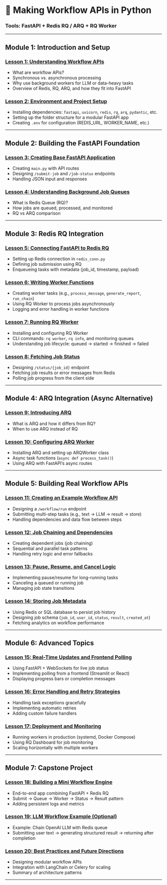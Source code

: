 # 🧠 Making Workflow APIs in Python

### Tools: FastAPI + Redis RQ / ARQ + RQ Worker

---

## **Module 1: Introduction and Setup**

### [**Lesson 1: Understanding Workflow APIs**](https://github.com/fromsantanu/LLM-Based-Agentic-Systems/blob/main/WorkFlowMgMt/p01.md)

* What are workflow APIs?
* Synchronous vs. asynchronous processing
* Why use background workers for LLM or data-heavy tasks
* Overview of Redis, RQ, ARQ, and how they fit into FastAPI

### [**Lesson 2: Environment and Project Setup**](https://github.com/fromsantanu/LLM-Based-Agentic-Systems/blob/main/WorkFlowMgMt/p02.md)

* Installing dependencies: `fastapi`, `uvicorn`, `redis`, `rq`, `arq`, `pydantic`, etc.
* Setting up the folder structure for a modular FastAPI app
* Creating `.env` for configuration (REDIS_URL, WORKER_NAME, etc.)

---

## **Module 2: Building the FastAPI Foundation**

### [**Lesson 3: Creating Base FastAPI Application**](https://github.com/fromsantanu/LLM-Based-Agentic-Systems/blob/main/WorkFlowMgMt/p03.md)

* Creating `main.py` with API routes
* Designing `/submit-job` and `/job-status` endpoints
* Handling JSON input and responses

### [**Lesson 4: Understanding Background Job Queues**](https://github.com/fromsantanu/LLM-Based-Agentic-Systems/blob/main/WorkFlowMgMt/p04.md)

* What is Redis Queue (RQ)?
* How jobs are queued, processed, and monitored
* RQ vs ARQ comparison

---

## **Module 3: Redis RQ Integration**

### [**Lesson 5: Connecting FastAPI to Redis RQ**](https://github.com/fromsantanu/LLM-Based-Agentic-Systems/blob/main/WorkFlowMgMt/p05.md)

* Setting up Redis connection in `redis_conn.py`
* Defining job submission using RQ
* Enqueueing tasks with metadata (job_id, timestamp, payload)

### [**Lesson 6: Writing Worker Functions**](https://github.com/fromsantanu/LLM-Based-Agentic-Systems/blob/main/WorkFlowMgMt/p06.md)

* Creating worker tasks (e.g., `process_message`, `generate_report`, `run_chain`)
* Using RQ Worker to process jobs asynchronously
* Logging and error handling in worker functions

### [**Lesson 7: Running RQ Worker**](https://github.com/fromsantanu/LLM-Based-Agentic-Systems/blob/main/WorkFlowMgMt/p07.md)

* Installing and configuring RQ Worker
* CLI commands: `rq worker`, `rq info`, and monitoring queues
* Understanding job lifecycle: queued → started → finished → failed

### [**Lesson 8: Fetching Job Status**](https://github.com/fromsantanu/LLM-Based-Agentic-Systems/blob/main/WorkFlowMgMt/p08.md)

* Designing `/status/{job_id}` endpoint
* Fetching job results or error messages from Redis
* Polling job progress from the client side

---

## **Module 4: ARQ Integration (Async Alternative)**

### [**Lesson 9: Introducing ARQ**](https://github.com/fromsantanu/LLM-Based-Agentic-Systems/blob/main/WorkFlowMgMt/p09.md)

* What is ARQ and how it differs from RQ?
* When to use ARQ instead of RQ

### [**Lesson 10: Configuring ARQ Worker**](https://github.com/fromsantanu/LLM-Based-Agentic-Systems/blob/main/WorkFlowMgMt/p10.md)

* Installing ARQ and setting up ARQWorker class
* Async task functions (`async def process_task()`)
* Using ARQ with FastAPI’s async routes

---

## **Module 5: Building Real Workflow APIs**

### [**Lesson 11: Creating an Example Workflow API**](https://github.com/fromsantanu/LLM-Based-Agentic-Systems/blob/main/WorkFlowMgMt/p11.md)

* Designing a `/workflow/run` endpoint
* Submitting multi-step tasks (e.g., text → LLM → result → store)
* Handling dependencies and data flow between steps

### [**Lesson 12: Job Chaining and Dependencies**](https://github.com/fromsantanu/LLM-Based-Agentic-Systems/blob/main/WorkFlowMgMt/p12.md)

* Creating dependent jobs (job chaining)
* Sequential and parallel task patterns
* Handling retry logic and error fallbacks

### [**Lesson 13: Pause, Resume, and Cancel Logic**](https://github.com/fromsantanu/LLM-Based-Agentic-Systems/blob/main/WorkFlowMgMt/p13.md)

* Implementing pause/resume for long-running tasks
* Canceling a queued or running job
* Managing job state transitions

### [**Lesson 14: Storing Job Metadata**](https://github.com/fromsantanu/LLM-Based-Agentic-Systems/blob/main/WorkFlowMgMt/p14.md)

* Using Redis or SQL database to persist job history
* Designing job schema (`job_id`, `user_id`, `status`, `result`, `created_at`)
* Fetching analytics on workflow performance

---

## **Module 6: Advanced Topics**

### [**Lesson 15: Real-Time Updates and Frontend Polling**](https://github.com/fromsantanu/LLM-Based-Agentic-Systems/blob/main/WorkFlowMgMt/p15.md)

* Using FastAPI + WebSockets for live job status
* Implementing polling from a frontend (Streamlit or React)
* Displaying progress bars or completion messages

### [**Lesson 16: Error Handling and Retry Strategies**](https://github.com/fromsantanu/LLM-Based-Agentic-Systems/blob/main/WorkFlowMgMt/p16.md)

* Handling task exceptions gracefully
* Implementing automatic retries
* Adding custom failure handlers

### [**Lesson 17: Deployment and Monitoring**](https://github.com/fromsantanu/LLM-Based-Agentic-Systems/blob/main/WorkFlowMgMt/p17.md)

* Running workers in production (systemd, Docker Compose)
* Using RQ Dashboard for job monitoring
* Scaling horizontally with multiple workers

---

## **Module 7: Capstone Project**

### [**Lesson 18: Building a Mini Workflow Engine**](https://github.com/fromsantanu/LLM-Based-Agentic-Systems/blob/main/WorkFlowMgMt/p18.md)

* End-to-end app combining FastAPI + Redis RQ
* Submit → Queue → Worker → Status → Result pattern
* Adding persistent logs and metrics

### [**Lesson 19: LLM Workflow Example (Optional)**](https://github.com/fromsantanu/LLM-Based-Agentic-Systems/blob/main/WorkFlowMgMt/p19.md)

* Example: Chain OpenAI LLM with Redis queue
* Submitting user text → generating structured result → returning after completion

### [**Lesson 20: Best Practices and Future Directions**](https://github.com/fromsantanu/LLM-Based-Agentic-Systems/blob/main/WorkFlowMgMt/p20.md)

* Designing modular workflow APIs
* Integration with LangChain or Celery for scaling
* Summary of architecture patterns

---

